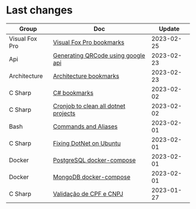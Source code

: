 # Last changes

| Group | Doc | Update |
|-------|-----|--------|
| Visual Fox Pro | [Visual Fox Pro bookmarks](kb/visual_fox_pro/_bookmarks) | 2023-02-25 |
| Api | [Generating QRCode using google api](kb/api/generating_qrcode) | 2023-02-23 |
| Architecture | [Architecture bookmarks](kb/architecture/_bookmarks) | 2023-02-23 |
| C Sharp | [C# bookmarks](kb/c_sharp/_bookmarks) | 2023-02-02 |
| C Sharp | [Cronjob to clean all dotnet projects](kb/c_sharp/cron_clean_all_projects) | 2023-02-02 |
| Bash | [Commands and Aliases](kb/bash/command_and_aliases) | 2023-02-01 |
| C Sharp | [Fixing DotNet on Ubuntu](kb/c_sharp/installing_dotnet_on_ubuntu) | 2023-02-01 |
| Docker | [PostgreSQL docker-compose](kb/docker/postgres) | 2023-02-01 |
| Docker | [MongoDB docker-compose](kb/docker/mongodb) | 2023-02-01 |
| C Sharp | [Validação de CPF e CNPJ](kb/c_sharp/validacao_cpf_cnpj) | 2023-01-27 |
